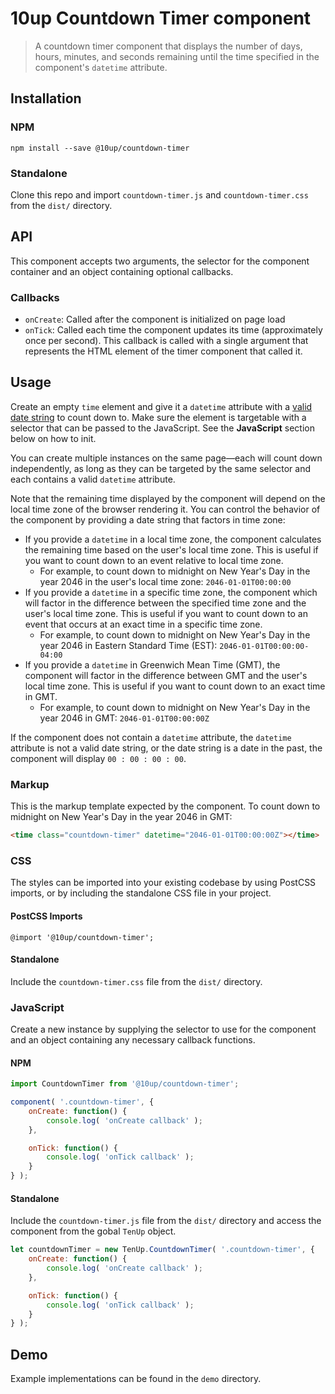 # 10up Countdown Timer component

> A countdown timer component that displays the number of days, hours, minutes, and seconds remaining until the time specified in the component's `datetime` attribute.

## Installation

### NPM
 `npm install --save @10up/countdown-timer`

### Standalone
 Clone this repo and import `countdown-timer.js` and `countdown-timer.css` from the `dist/` directory.

## API

 This component accepts two arguments, the selector for the component container and an object containing optional callbacks.

### Callbacks

 - `onCreate`: Called after the component is initialized on page load
 - `onTick`: Called each time the component updates its time (approximately once per second). This callback is called with a single argument that represents the HTML element of the timer component that called it.

## Usage

Create an empty `time` element and give it a `datetime` attribute with a [valid date string](https://developer.mozilla.org/en-US/docs/Web/HTML/Date_and_time_formats) to count down to. Make sure the element is targetable with a selector that can be passed to the JavaScript. See the **JavaScript** section below on how to init. 

You can create multiple instances on the same page—each will count down independently, as long as they can be targeted by the same selector and each contains a valid `datetime` attribute.

Note that the remaining time displayed by the component will depend on the local time zone of the browser rendering it. You can control the behavior of the component by providing a date string that factors in time zone:

 - If you provide a `datetime` in a local time zone, the component calculates the remaining time based on the user's local time zone. This is useful if you want to count down to an event relative to local time zone.
   * For example, to count down to midnight on New Year's Day in the year 2046 in the user's local time zone: `2046-01-01T00:00:00`
 - If you provide a `datetime` in a specific time zone, the component which will factor in the difference between the specified time zone and the user's local time zone. This is useful if you want to count down to an event that occurs at an exact time in a specific time zone.
   * For example, to count down to midnight on New Year's Day in the year 2046 in Eastern Standard Time (EST): `2046-01-01T00:00:00-04:00`
 - If you provide a `datetime` in Greenwich Mean Time (GMT), the component will factor in the difference between GMT and the user's local time zone. This is useful if you want to count down to an exact time in GMT.
   * For example, to count down to midnight on New Year's Day in the year 2046 in GMT: `2046-01-01T00:00:00Z`

If the component does not contain a `datetime` attribute, the `datetime` attribute is not a valid date string, or the date string is a date in the past, the component will display `00 : 00 : 00 : 00`.

### Markup

 This is the markup template expected by the component. To count down to midnight on New Year's Day in the year 2046 in GMT:

 ```html
<time class="countdown-timer" datetime="2046-01-01T00:00:00Z"></time>
 ```

### CSS

 The styles can be imported into your existing codebase by using PostCSS imports, or by including the standalone CSS file in your project.

#### PostCSS Imports
 `@import '@10up/countdown-timer';`

#### Standalone
 Include the `countdown-timer.css` file from the `dist/` directory.

### JavaScript

 Create a new instance by supplying the selector to use for the component and an object containing any necessary callback functions.

#### NPM

```javascript
import CountdownTimer from '@10up/countdown-timer';

component( '.countdown-timer', {
	onCreate: function() {
		console.log( 'onCreate callback' );
	},

	onTick: function() {
		console.log( 'onTick callback' );
	}
} );
```

#### Standalone

Include the `countdown-timer.js` file from the `dist/` directory and access the component from the gobal `TenUp` object.

```javascript
let countdownTimer = new TenUp.CountdownTimer( '.countdown-timer', {
	onCreate: function() {
		console.log( 'onCreate callback' );
	},

	onTick: function() {
		console.log( 'onTick callback' );
	}
} );
```

## Demo

Example implementations can be found in the `demo` directory.
